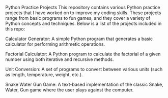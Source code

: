Python Practice Projects
This repository contains various Python practice projects that I have worked on to improve my coding skills. These projects range from basic programs to fun games, and they cover a variety of Python concepts and techniques. Below is a list of the projects included in this repo:

Calculator Generator: A simple Python program that generates a basic calculator for performing arithmetic operations.

Factorial Calculator: A Python program to calculate the factorial of a given number using both iterative and recursive methods.

Unit Conversion: A set of programs to convert between various units (such as length, temperature, weight, etc.).

Snake Water Gun Game: A text-based implementation of the classic Snake, Water, Gun game where the user plays against the computer.
